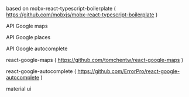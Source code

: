 based on mobx-react-typescript-boilerplate ( https://github.com/mobxjs/mobx-react-typescript-boilerplate ) 

API Google maps

API Google places

API Google autocomplete

react-google-maps ( https://github.com/tomchentw/react-google-maps )

react-google-autocomplete ( https://github.com/ErrorPro/react-google-autocomplete )

material ui
